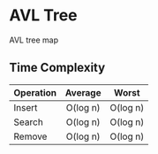 AVL Tree
========

AVL tree map

Time Complexity
---------------

| Operation | Average  | Worst    |
|-----------|:--------:|:--------:|
| Insert    | O(log n) | O(log n) |
| Search    | O(log n) | O(log n) |
| Remove    | O(log n) | O(log n) |
